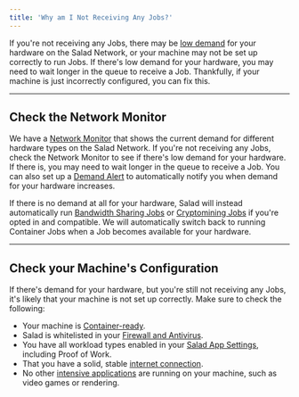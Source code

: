 ```yaml
---
title: 'Why am I Not Receiving Any Jobs?'
---
```


If you're not receiving any Jobs, there may be [low demand](/docs/FAQ/Community/613-network-monitor) for your hardware
on the Salad Network, or your machine may not be set up correctly to run Jobs. If there's low demand for your hardware,
you may need to wait longer in the queue to receive a Job. Thankfully, if your machine is just incorrectly configured,
you can fix this.

---

## **Check the Network Monitor**

We have a [Network Monitor](/docs/FAQ/Community/613-network-monitor) that shows the current demand for different
hardware types on the Salad Network. If you're not receiving any Jobs, check the Network Monitor to see if there's low
demand for your hardware. If there is, you may need to wait longer in the queue to receive a Job. You can also set up a
[Demand Alert](/docs/Guides/Using-the-Salad-App/How-to-Set-Up-a-Demand-Alert) to automatically notify you when demand
for your hardware increases.

If there is no demand at all for your hardware, Salad will instead automatically run
[Bandwidth Sharing Jobs](/docs/Guides/Getting-Jobs/Getting-Bandwidth-Sharing-Jobs) or
[Cryptomining Jobs](/docs/Guides/Getting-Jobs/Getting-Cryptomining-Jobs) if you're opted in and compatible. We will
automatically switch back to running Container Jobs when a Job becomes available for your hardware.

---

## **Check your Machine's Configuration**

If there's demand for your hardware, but you're still not receiving any Jobs, it's likely that your machine is not set
up correctly. Make sure to check the following:

- Your machine is [Container-ready](/docs/Troubleshooting/Container-Jobs/346-container-workloads-troubleshooting).
- Salad is whitelisted in your [Firewall and Antivirus](/docs/Troubleshooting/Antivirus).
- You have all workload types enabled in your
  [Salad App Settings](/docs/Guides/Using-the-Salad-App/353-Salad-App-settings), including Proof of Work.
- That you have a solid, stable [internet connection](/docs/Guides/Your-PC/619-improve-internet-speed-Container-Jobs).
- No other [intensive applications](/docs/FAQ/Salad-App/380-temporary-workload-block) are running on your machine, such
  as video games or rendering.
